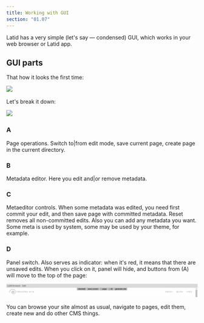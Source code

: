 ```yaml
---
title: Working with GUI
section: "01.07"
---
```

Latid has a very simple (let's say — condensed) GUI, which works in 
your web browser or Latid app.
<!--cut-->

GUI parts
---------
That how it looks the first time:

![](pix/main_gui.png)

Let's break it down:

![](pix/gui_scheme.png)

### A
Page operations. Switch to|from edit mode, save current page, create page in the current directory.

### B
Metadata editor. Here you edit and|or remove metadata.

### C
Metaeditor controls. When some metadata was edited, you need first commit your edit, and then save page with committed metadata. Reset removes all non-committed edits. Also you can add any metadata you want. Some meta is used by system, some may be used by your theme, for example.

### D
Panel switch. Also serves as indicator: when it's red, it means that there are unsaved edits. When you click on it, panel will hide, and buttons from (A) will move to the top of the page:

![](../pix/gui_collapsed_top.png)

You can browse your site almost as usual, navigate to pages, edit them, create new and do other CMS things.
